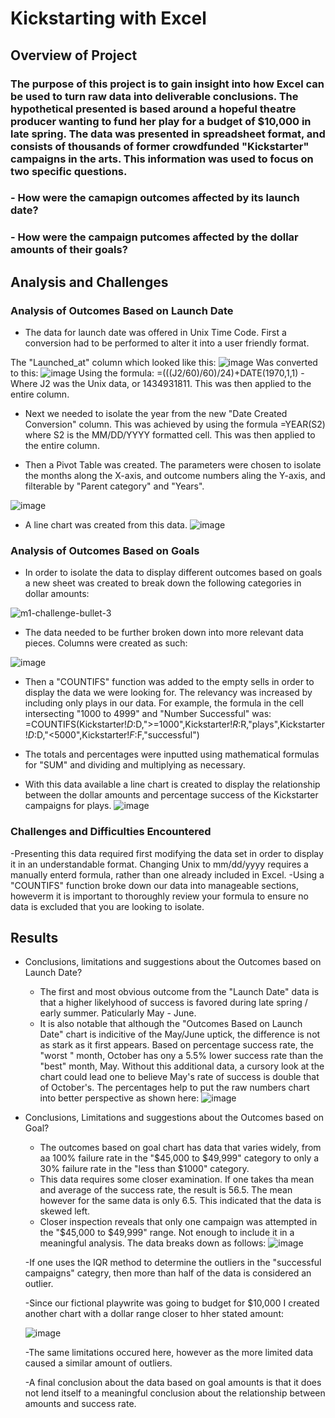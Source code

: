 # Kickstarting with Excel

## Overview of Project

### The purpose of this project is to gain insight into how Excel can be used to turn raw data into deliverable conclusions.  The hypothetical presented is based around a hopeful theatre producer wanting to fund her play for a budget of $10,000 in late spring.  The data was presented in spreadsheet format, and consists of thousands of former crowdfunded "Kickstarter" campaigns in the arts. This information was used to focus on two specific questions.
### - How were the camapign outcomes affected by its launch date?
### - How were the campaign putcomes affected by the dollar amounts of their goals?

## Analysis and Challenges

### Analysis of Outcomes Based on Launch Date
- The data for launch date was offered in Unix Time Code.  First a conversion had to be performed to alter it into a user friendly format.

The "Launched_at" column which looked like this:  ![image](https://user-images.githubusercontent.com/111530580/186700413-f6e2e578-f2e6-4d89-9c59-2f3c9f14ec44.png)  Was converted to this:  ![image](https://user-images.githubusercontent.com/111530580/186703519-5f374eca-7ac5-4f45-9c78-53e219d8a3eb.png)
Using the formula: =(((J2/60)/60)/24)+DATE(1970,1,1) - Where J2 was the Unix data, or 1434931811.  This was then applied to the entire column.

- Next we needed to isolate the year from the new "Date Created Conversion" column.  This was achieved by using the formula =YEAR(S2) where S2 is the MM/DD/YYYY formatted cell.  This was then applied to the entire column.

- Then a Pivot Table was created.  The parameters were chosen to isolate the months along the X-axis, and outcome numbers aling the Y-axis, and filterable by "Parent category" and "Years". 

![image](https://user-images.githubusercontent.com/111530580/186707650-58735ae3-283a-40c6-8622-dbf9ed443763.png)

- A line chart was created from this data.
![image](https://user-images.githubusercontent.com/111530580/186710449-002da533-54d6-41b9-8b13-1d394fb8b611.png)


### Analysis of Outcomes Based on Goals
- In order to isolate the data to display different outcomes based on goals a new sheet was created to break down the following categories in dollar amounts:

![m1-challenge-bullet-3](https://user-images.githubusercontent.com/111530580/186711495-87f8d6c3-d70b-4e2e-8c7b-abece3489c7b.png)

- The data needed to be further broken down into more relevant data pieces.  Columns were created as such:
						
![image](https://user-images.githubusercontent.com/111530580/186713581-5eb98f6f-358f-47a8-8dc4-ea463659c0e8.png)

- Then a "COUNTIFS" function was added to the empty sells in order to display the data we were looking for.  The relevancy was increased by including only plays in our data.  For example, the formula in the cell intersecting "1000 to 4999" and "Number Successful" was: =COUNTIFS(Kickstarter!$D:$D,">=1000",Kickstarter!$R:$R,"plays",Kickstarter!$D:$D,"<5000",Kickstarter!$F:$F,"successful")

- The totals and percentages were inputted using mathematical formulas for "SUM" and dividing and multiplying as necessary.
- With this data available a line chart is created to display the relationship between the dollar amounts and percentage success of the Kickstarter campaigns for plays.
![image](https://user-images.githubusercontent.com/111530580/186726934-77de7849-da12-4b44-89a2-5a4fed966648.png)



### Challenges and Difficulties Encountered
-Presenting this data required first modifying the data set in order to display it in an understandable format.  Changing Unix to mm/dd/yyyy requires a manually enterd formula, rather than one already included in Excel.
-Using a "COUNTIFS" function broke down our data into manageable sections, howeverm it is important to thoroughly review your formula to ensure no data is excluded that you are looking to isolate.   

## Results

- Conclusions, limitations and suggestions about the Outcomes based on Launch Date?
	- The first and most obvious outcome from the "Launch Date" data is that a higher likelyhood of success is favored during late spring / early summer.  Paticularly May - June.
	- It is also notable that although the "Outcomes Based on Launch Date" chart is indicitive of the May/June uptick, the difference is not as stark as it first appears.  Based on percentage success rate, the "worst " month, October has ony a 5.5% lower success rate than the "best" month, May.  Without this additional data, a cursory look at the chart could lead one to believe May's rate of success is double that of October's.  The percentages help to put the raw numbers chart into better perspective as shown here:
![image](https://user-images.githubusercontent.com/111530580/186732791-4afebeb5-e184-491c-bf79-c016d9cc09af.png)


- Conclusions, Limitations and suggestions about the Outcomes based on Goal?
	- The outcomes based on goal chart has data that varies widely, from aa 100% failure rate in the "$45,000 to $49,999" category to only a 30% failure rate in the "less than $1000" category.  
	- This data requires some closer examination.  If one takes tha mean and average of the success rate, the result is 56.5.  The mean however for the same data is only 6.5.  This indicated that the data is skewed left. 
	- Closer inspection reveals that only one campaign was attempted in the "$45,000 to $49,999" range.  Not enough to include it in a meaningful analysis.  The data breaks down as follows:
	![image](https://user-images.githubusercontent.com/111530580/186739944-d7f5a394-208c-4a3f-8481-691d37ec7c61.png)

	-If one uses the IQR method to determine the outliers in the "successful campaigns" categry, then more than half of the data is considered an outlier.
	
	-Since our fictional playwrite was going to budget for $10,000 I created another chart with a dollar range closer to hher stated amount:
	
	![image](https://user-images.githubusercontent.com/111530580/186747608-ed756436-65d3-451f-8c1e-869acd283047.png)

	-The same limitations occured here, however as the more limited data caused a similar amount of outliers.
	
	-A final conclusion about the data based on goal amounts is that it does not lend itself to a meaningful conclusion about the relationship between amounts and success rate.

	
